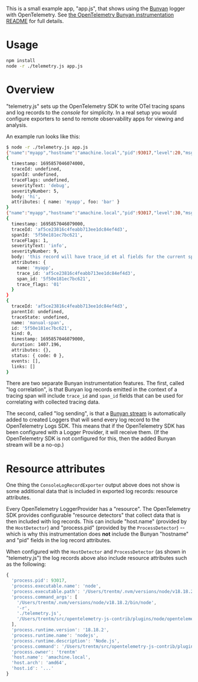 This is a small example app, "app.js", that shows using the
[Bunyan](https://github.com/trentm/node-bunyan) logger with OpenTelemetry. See
[the OpenTelemetry Bunyan instrumentation README](../) for full details.

# Usage

```bash
npm install
node -r ./telemetry.js app.js
```

# Overview

"telemetry.js" sets up the OpenTelemetry SDK to write OTel tracing spans and
log records to the *console* for simplicity. In a real setup you would
configure exporters to send to remote observability apps for viewing and
analysis.

An example run looks like this:

```bash
$ node -r ./telemetry.js app.js
{"name":"myapp","hostname":"amachine.local","pid":93017,"level":20,"msg":"hi","time":"2023-09-27T23:24:06.074Z","v":0}
{
  timestamp: 1695857046074000,
  traceId: undefined,
  spanId: undefined,
  traceFlags: undefined,
  severityText: 'debug',
  severityNumber: 5,
  body: 'hi',
  attributes: { name: 'myapp', foo: 'bar' }
}
{"name":"myapp","hostname":"amachine.local","pid":93017,"level":30,"msg":"this record will have trace_id et al fields for the current span","time":"2023-09-27T23:24:06.079Z","v":0,"trace_id":"af5ce23816c4feabb713ee1dc84ef4d3","span_id":"5f50e181ec7bc621","trace_flags":"01"}
{
  timestamp: 1695857046079000,
  traceId: 'af5ce23816c4feabb713ee1dc84ef4d3',
  spanId: '5f50e181ec7bc621',
  traceFlags: 1,
  severityText: 'info',
  severityNumber: 9,
  body: 'this record will have trace_id et al fields for the current span',
  attributes: {
    name: 'myapp',
    trace_id: 'af5ce23816c4feabb713ee1dc84ef4d3',
    span_id: '5f50e181ec7bc621',
    trace_flags: '01'
  }
}
{
  traceId: 'af5ce23816c4feabb713ee1dc84ef4d3',
  parentId: undefined,
  traceState: undefined,
  name: 'manual-span',
  id: '5f50e181ec7bc621',
  kind: 0,
  timestamp: 1695857046079000,
  duration: 1407.196,
  attributes: {},
  status: { code: 0 },
  events: [],
  links: []
}
```

There are two separate Bunyan instrumentation features. The first, called "log
correlation", is that Bunyan log records emitted in the context of a tracing
span will include `trace_id` and `span_id` fields that can be used for
correlating with collected tracing data.

The second, called "log sending", is that a [Bunyan
stream](https://github.com/trentm/node-bunyan#streams) is automatically added
to created Loggers that will send every log record to the OpenTelemetry Logs
SDK. This means that if the OpenTelemetry SDK has been configured with a Logger
Provider, it will receive them. (If the OpenTelemetry SDK is not configured for
this, then the added Bunyan stream will be a no-op.)

# Resource attributes

One thing the `ConsoleLogRecordExporter` output above does not show is some
additional data that is included in exported log records: resource attributes.

Every OpenTelemetry LoggerProvider has a "resource". The OpenTelemetry SDK
provides configurable "resource detectors" that collect data that is then
included with log records. This can include "host.name" (provided by the
`HostDetector`) and "process.pid" (provided by the `ProcessDetector`) -- which
is why this instrumentation does **not** include the Bunyan "hostname" and "pid"
fields in the log record attributes.

When configured with the `HostDetector` and `ProcessDetector` (as shown in
"telemetry.js") the log records above also include resource attributes such
as the following:

```js
{
  'process.pid': 93017,
  'process.executable.name': 'node',
  'process.executable.path': '/Users/trentm/.nvm/versions/node/v18.18.2/bin/node',
  'process.command_args': [
    '/Users/trentm/.nvm/versions/node/v18.18.2/bin/node',
    '-r',
    './telemetry.js',
    '/Users/trentm/src/opentelemetry-js-contrib/plugins/node/opentelemetry-instrumentation-bunyan/examples/app.js'
  ],
  'process.runtime.version': '18.18.2',
  'process.runtime.name': 'nodejs',
  'process.runtime.description': 'Node.js',
  'process.command': '/Users/trentm/src/opentelemetry-js-contrib/plugins/node/opentelemetry-instrumentation-bunyan/examples/app.js',
  'process.owner': 'trentm'
  'host.name': 'amachine.local',
  'host.arch': 'amd64',
  'host.id': '...'
}
```
